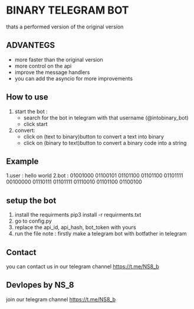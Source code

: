 # BINARY TELEGRAM BOT 
thats a performed version of the original version 

## ADVANTEGS
- more faster than the original version 
- more control on the api
- improve the message handlers
- you can add the asyncio for more improvements
## How to use
1. start the bot :
   - search for the bot in telegram with that username (@intobinary_bot)
   - click start
2. convert:
   - click on (text to binary)button to convert a text into binary
   - click on (binary to text)button to convert a binary code into a string
## Example
1.user : hello world
2.bot : 01001000 01100101 01101100 01101100 01101111 00100000 01110111 01101111 01110010 01101100 01100100
## setup the bot
1. install the requirments pip3 install -r requirments.txt
2. go to config.py
3. replace the api_id, api_hash, bot_token with yours
4. run the file
note : firstly make a telegram bot with botfather in telegram
## Contact
you can contact us in our telegram channel https://t.me/NS8_b
## Devlopes by NS_8
join our telegram channel https://t.me/NS8_b

